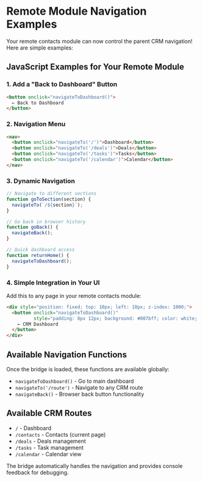 # Remote Module Navigation Examples

Your remote contacts module can now control the parent CRM navigation! Here are simple examples:

## JavaScript Examples for Your Remote Module

### 1. Add a "Back to Dashboard" Button

```html
<button onclick="navigateToDashboard()">
  ← Back to Dashboard
</button>
```

### 2. Navigation Menu

```html
<nav>
  <button onclick="navigateTo('/')">Dashboard</button>
  <button onclick="navigateTo('/deals')">Deals</button>
  <button onclick="navigateTo('/tasks')">Tasks</button>
  <button onclick="navigateTo('/calendar')">Calendar</button>
</nav>
```

### 3. Dynamic Navigation

```javascript
// Navigate to different sections
function goToSection(section) {
  navigateTo(`/${section}`);
}

// Go back in browser history
function goBack() {
  navigateBack();
}

// Quick dashboard access
function returnHome() {
  navigateToDashboard();
}
```

### 4. Simple Integration in Your UI

Add this to any page in your remote contacts module:

```html
<div style="position: fixed; top: 10px; left: 10px; z-index: 1000;">
  <button onclick="navigateToDashboard()" 
          style="padding: 8px 12px; background: #007bff; color: white; border: none; border-radius: 4px; cursor: pointer;">
    ← CRM Dashboard
  </button>
</div>
```

## Available Navigation Functions

Once the bridge is loaded, these functions are available globally:

- `navigateToDashboard()` - Go to main dashboard
- `navigateTo('/route')` - Navigate to any CRM route
- `navigateBack()` - Browser back button functionality

## Available CRM Routes

- `/` - Dashboard
- `/contacts` - Contacts (current page)
- `/deals` - Deals management
- `/tasks` - Task management  
- `/calendar` - Calendar view

The bridge automatically handles the navigation and provides console feedback for debugging.